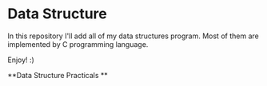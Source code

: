 # Data Structure

In this repository I'll add all of my data structures program. Most of them are implemented by C programming language.

Enjoy! :)

**Data Structure Practicals  **
